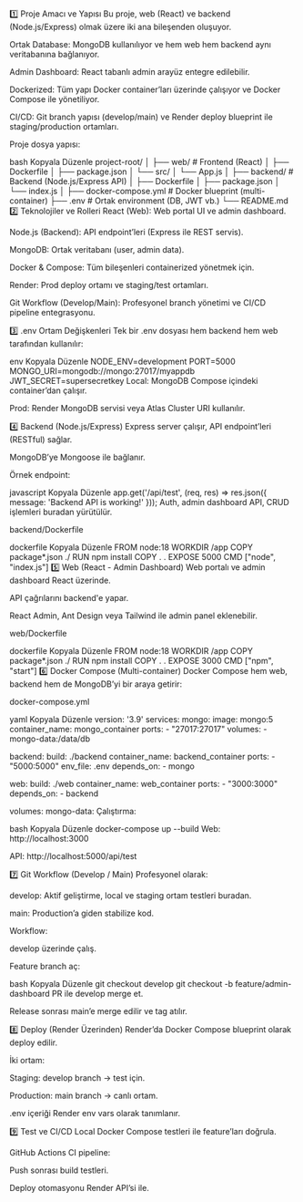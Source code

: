 1️⃣ Proje Amacı ve Yapısı
Bu proje, web (React) ve backend (Node.js/Express) olmak üzere iki ana bileşenden oluşuyor.

Ortak Database: MongoDB kullanılıyor ve hem web hem backend aynı veritabanına bağlanıyor.

Admin Dashboard: React tabanlı admin arayüz entegre edilebilir.

Dockerized: Tüm yapı Docker container’ları üzerinde çalışıyor ve Docker Compose ile yönetiliyor.

CI/CD: Git branch yapısı (develop/main) ve Render deploy blueprint ile staging/production ortamları.

Proje dosya yapısı:

bash
Kopyala
Düzenle
project-root/
│
├── web/                  # Frontend (React)
│   ├── Dockerfile
│   ├── package.json
│   └── src/
│       └── App.js
│
├── backend/              # Backend (Node.js/Express API)
│   ├── Dockerfile
│   ├── package.json
│   └── index.js
│
├── docker-compose.yml     # Docker blueprint (multi-container)
├── .env                   # Ortak environment (DB, JWT vb.)
└── README.md
2️⃣ Teknolojiler ve Rolleri
React (Web): Web portal UI ve admin dashboard.

Node.js (Backend): API endpoint’leri (Express ile REST servis).

MongoDB: Ortak veritabanı (user, admin data).

Docker & Compose: Tüm bileşenleri containerized yönetmek için.

Render: Prod deploy ortamı ve staging/test ortamları.

Git Workflow (Develop/Main): Profesyonel branch yönetimi ve CI/CD pipeline entegrasyonu.

3️⃣ .env Ortam Değişkenleri
Tek bir .env dosyası hem backend hem web tarafından kullanılır:

env
Kopyala
Düzenle
NODE_ENV=development
PORT=5000
MONGO_URI=mongodb://mongo:27017/myappdb
JWT_SECRET=supersecretkey
Local: MongoDB Compose içindeki container’dan çalışır.

Prod: Render MongoDB servisi veya Atlas Cluster URI kullanılır.

4️⃣ Backend (Node.js/Express)
Express server çalışır, API endpoint’leri (RESTful) sağlar.

MongoDB’ye Mongoose ile bağlanır.

Örnek endpoint:

javascript
Kopyala
Düzenle
app.get('/api/test', (req, res) => res.json({ message: 'Backend API is working!' }));
Auth, admin dashboard API, CRUD işlemleri buradan yürütülür.

backend/Dockerfile

dockerfile
Kopyala
Düzenle
FROM node:18
WORKDIR /app
COPY package*.json ./
RUN npm install
COPY . .
EXPOSE 5000
CMD ["node", "index.js"]
5️⃣ Web (React - Admin Dashboard)
Web portalı ve admin dashboard React üzerinde.

API çağrılarını backend'e yapar.

React Admin, Ant Design veya Tailwind ile admin panel eklenebilir.

web/Dockerfile

dockerfile
Kopyala
Düzenle
FROM node:18
WORKDIR /app
COPY package*.json ./
RUN npm install
COPY . .
EXPOSE 3000
CMD ["npm", "start"]
6️⃣ Docker Compose (Multi-container)
Docker Compose hem web, backend hem de MongoDB’yi bir araya getirir:

docker-compose.yml

yaml
Kopyala
Düzenle
version: '3.9'
services:
  mongo:
    image: mongo:5
    container_name: mongo_container
    ports:
      - "27017:27017"
    volumes:
      - mongo-data:/data/db

  backend:
    build: ./backend
    container_name: backend_container
    ports:
      - "5000:5000"
    env_file: .env
    depends_on:
      - mongo

  web:
    build: ./web
    container_name: web_container
    ports:
      - "3000:3000"
    depends_on:
      - backend

volumes:
  mongo-data:
Çalıştırma:

bash
Kopyala
Düzenle
docker-compose up --build
Web: http://localhost:3000

API: http://localhost:5000/api/test

7️⃣ Git Workflow (Develop / Main)
Profesyonel olarak:

develop: Aktif geliştirme, local ve staging ortam testleri buradan.

main: Production’a giden stabilize kod.

Workflow:

develop üzerinde çalış.

Feature branch aç:

bash
Kopyala
Düzenle
git checkout develop
git checkout -b feature/admin-dashboard
PR ile develop merge et.

Release sonrası main’e merge edilir ve tag atılır.

8️⃣ Deploy (Render Üzerinden)
Render’da Docker Compose blueprint olarak deploy edilir.

İki ortam:

Staging: develop branch → test için.

Production: main branch → canlı ortam.

.env içeriği Render env vars olarak tanımlanır.

9️⃣ Test ve CI/CD
Local Docker Compose testleri ile feature’ları doğrula.

GitHub Actions CI pipeline:

Push sonrası build testleri.

Deploy otomasyonu Render API’si ile.